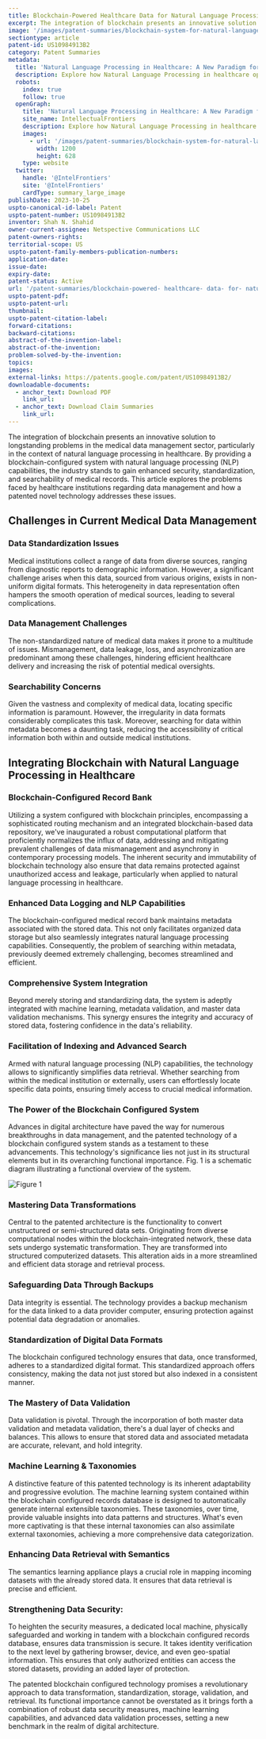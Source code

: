 ```yaml
---
title: Blockchain-Powered Healthcare Data for Natural Language Processing (NLP)- Collection, Storage, and Standardization
excerpt: The integration of blockchain presents an innovative solution to longstanding problems in the medical data management sector, particularly in the context of natural language processing in healthcare.
image: '/images/patent-summaries/blockchain-system-for-natural-language-processing.webp'
sectiontype: article
patent-id: US10984913B2
category: Patent Summaries
metadata:
  title: 'Natural Language Processing in Healthcare: A New Paradigm for Data Transformation'
  description: Explore how Natural Language Processing in healthcare optimizes data management, collection, storage, and standardization.
  robots:
    index: true
    follow: true
  openGraph:
    title: 'Natural Language Processing in Healthcare: A New Paradigm for Data Transformation | IntellectualFrontiers'
    site_name: IntellectualFrontiers
    description: Explore how Natural Language Processing in healthcare optimizes data management, collection, storage, and standardization.
    images:
      - url: '/images/patent-summaries/blockchain-system-for-natural-language-processing.webp'
        width: 1200
        height: 628
    type: website
  twitter:
    handle: '@IntelFrontiers'
    site: '@IntelFrontiers'
    cardType: summary_large_image
publishDate: 2023-10-25
uspto-canonical-id-label: Patent
uspto-patent-number: US10984913B2
inventor: Shah N. Shahid
owner-current-assignee: Netspective Communications LLC
patent-owners-rights:
territorial-scope: US
uspto-patent-family-members-publication-numbers:
application-date:
issue-date:
expiry-date:
patent-status: Active
url: '/patent-summaries/blockchain-powered- healthcare- data- for- natural- language- processing- (nlp)- collection,- storage,- and- standardization'
uspto-patent-pdf:
uspto-patent-url:
thumbnail:
uspto-patent-citation-label:
forward-citations:
backward-citations:
abstract-of-the-invention-label:
abstract-of-the-invention:
problem-solved-by-the-invention:
topics:
images:
external-links: https://patents.google.com/patent/US10984913B2/
downloadable-documents:
  - anchor_text: Download PDF
    link_url:
  - anchor_text: Download Claim Summaries
    link_url:
---
```


The integration of blockchain presents an innovative solution to longstanding problems in the medical data management sector, particularly in the context of natural language processing in healthcare. By providing a blockchain-configured system with natural language processing (NLP) capabilities, the industry stands to gain enhanced security, standardization, and searchability of medical records. This article explores the problems faced by healthcare institutions regarding data management and how a patented novel technology addresses these issues.

## Challenges in Current Medical Data Management

### Data Standardization Issues

Medical institutions collect a range of data from diverse sources, ranging from diagnostic reports to demographic information. However, a significant challenge arises when this data, sourced from various origins, exists in non-uniform digital formats. This heterogeneity in data representation often hampers the smooth operation of medical sources, leading to several complications.

### Data Management Challenges

The non-standardized nature of medical data makes it prone to a multitude of issues. Mismanagement, data leakage, loss, and asynchronization are predominant among these challenges, hindering efficient healthcare delivery and increasing the risk of potential medical oversights.

### Searchability Concerns

Given the vastness and complexity of medical data, locating specific information is paramount. However, the irregularity in data formats considerably complicates this task. Moreover, searching for data within metadata becomes a daunting task, reducing the accessibility of critical information both within and outside medical institutions.

## Integrating Blockchain with Natural Language Processing in Healthcare

### Blockchain-Configured Record Bank

Utilizing a system configured with blockchain principles, encompassing a sophisticated routing mechanism and an integrated blockchain-based data repository, we've inaugurated a robust computational platform that proficiently normalizes the influx of data, addressing and mitigating prevalent challenges of data mismanagement and asynchrony in contemporary processing models. The inherent security and immutability of blockchain technology also ensure that data remains protected against unauthorized access and leakage, particularly when applied to natural language processing in healthcare.

### Enhanced Data Logging and NLP Capabilities

The blockchain-configured medical record bank maintains metadata associated with the stored data. This not only facilitates organized data storage but also seamlessly integrates natural language processing capabilities. Consequently, the problem of searching within metadata, previously deemed extremely challenging, becomes streamlined and efficient.

### Comprehensive System Integration

Beyond merely storing and standardizing data, the system is adeptly integrated with machine learning, metadata validation, and master data validation mechanisms. This synergy ensures the integrity and accuracy of stored data, fostering confidence in the data's reliability.

### Facilitation of Indexing and Advanced Search

Armed with natural language processing (NLP) capabilities, the technology allows to significantly simplifies data retrieval. Whether searching from within the medical institution or externally, users can effortlessly locate specific data points, ensuring timely access to crucial medical information.

### The Power of the Blockchain Configured System

Advances in digital architecture have paved the way for numerous breakthroughs in data management, and the patented technology of a blockchain configured system stands as a testament to these advancements. This technology's significance lies not just in its structural elements but in its overarching functional importance. Fig. 1 is a schematic diagram illustrating a functional overview of the system.

<div class="center-elements">

![Figure 1](/images/patent-summaries/us10984913b2-image-01.png)

</div>

### Mastering Data Transformations

Central to the patented architecture is the functionality to convert unstructured or semi-structured data sets. Originating from diverse computational nodes within the blockchain-integrated network, these data sets undergo systematic transformation. They are transformed into structured computerized datasets. This alteration aids in a more streamlined and efficient data storage and retrieval process.

### Safeguarding Data Through Backups

Data integrity is essential. The technology provides a backup mechanism for the data linked to a data provider computer, ensuring protection against potential data degradation or anomalies.

### Standardization of Digital Data Formats

The blockchain configured technology ensures that data, once transformed, adheres to a standardized digital format. This standardized approach offers consistency, making the data not just stored but also indexed in a consistent manner.

### The Mastery of Data Validation

Data validation is pivotal. Through the incorporation of both master data validation and metadata validation, there's a dual layer of checks and balances. This allows to ensure that stored data and associated metadata are accurate, relevant, and hold integrity.

### Machine Learning & Taxonomies

A distinctive feature of this patented technology is its inherent adaptability and progressive evolution. The machine learning system contained within the blockchain configured records database is designed to automatically generate internal extensible taxonomies. These taxonomies, over time, provide valuable insights into data patterns and structures. What's even more captivating is that these internal taxonomies can also assimilate external taxonomies, achieving a more comprehensive data categorization.

### Enhancing Data Retrieval with Semantics

The semantics learning appliance plays a crucial role in mapping incoming datasets with the already stored data. It ensures that data retrieval is precise and efficient.

### Strengthening Data Security:

To heighten the security measures, a dedicated local machine, physically safeguarded and working in tandem with a blockchain configured records database, ensures data transmission is secure. It takes identity verification to the next level by gathering browser, device, and even geo-spatial information. This ensures that only authorized entities can access the stored datasets, providing an added layer of protection.

The patented blockchain configured technology promises a revolutionary approach to data transformation, standardization, storage, validation, and retrieval. Its functional importance cannot be overstated as it brings forth a combination of robust data security measures, machine learning capabilities, and advanced data validation processes, setting a new benchmark in the realm of digital architecture.
